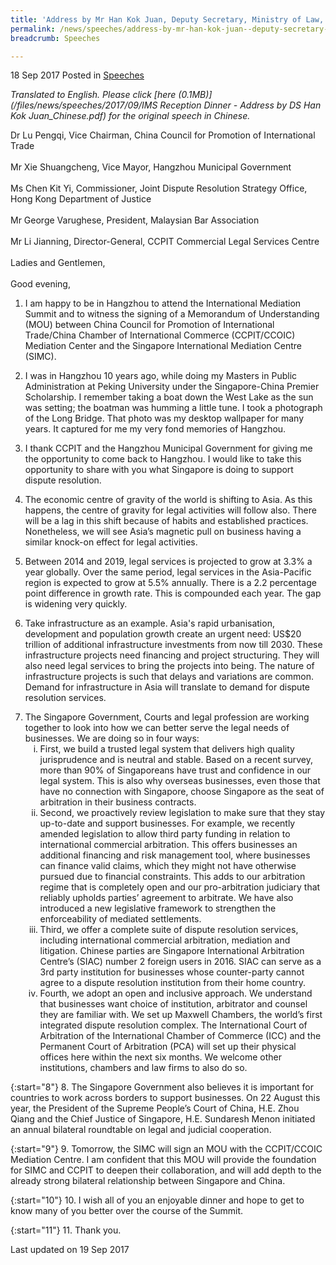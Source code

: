 ```yaml
---
title: 'Address by Mr Han Kok Juan, Deputy Secretary, Ministry of Law, at the 2017 International Mediation Summit Reception Dinner'
permalink: /news/speeches/address-by-mr-han-kok-juan--deputy-secretary--ministry-of-law--a
breadcrumb: Speeches

---
```



18 Sep 2017 Posted in [Speeches](/news/speeches)

*Translated to English. Please click [here (0.1MB)](/files/news/speeches/2017/09/IMS Reception Dinner - Address by DS Han Kok Juan_Chinese.pdf) for the original speech in Chinese.*

Dr Lu Pengqi, Vice Chairman, China Council for Promotion of International Trade
<br>  
Mr Xie Shuangcheng, Vice Mayor, Hangzhou Municipal Government
<br>  
Ms Chen Kit Yi, Commissioner, Joint Dispute Resolution Strategy Office, Hong Kong Department of Justice
<br>  
Mr George Varughese, President, Malaysian Bar Association
<br>  
Mr Li Jianning, Director-General, CCPIT Commercial Legal Services Centre
<br>  
Ladies and Gentlemen,
<br>  
Good evening,

1. I am happy to be in Hangzhou to attend the International Mediation Summit and to witness the signing of a Memorandum of Understanding (MOU) between China Council for Promotion of International Trade/China Chamber of International Commerce (CCPIT/CCOIC) Mediation Center and the Singapore International Mediation Centre (SIMC).

 

2. I was in Hangzhou 10 years ago, while doing my Masters in Public Administration at Peking University under the Singapore-China Premier Scholarship. I remember taking a boat down the West Lake as the sun was setting; the boatman was humming a little tune. I took a photograph of the Long Bridge. That photo was my desktop wallpaper for many years. It captured for me my very fond memories of Hangzhou.

 

3. I thank CCPIT and the Hangzhou Municipal Government for giving me the opportunity to come back to Hangzhou. I would like to take this opportunity to share with you what Singapore is doing to support dispute resolution.  

 

4. The economic centre of gravity of the world is shifting to Asia. As this happens, the centre of gravity for legal activities will follow also. There will be a lag in this shift because of habits and established practices. Nonetheless, we will see Asia’s magnetic pull on business having a similar knock-on effect for legal activities.

 

5. Between 2014 and 2019, legal services is projected to grow at 3.3% a year globally. Over the same period, legal services in the Asia-Pacific region is expected to grow at 5.5% annually. There is a 2.2 percentage point difference in growth rate. This is compounded each year. The gap is widening very quickly. 

 

6. Take infrastructure as an example. Asia's rapid urbanisation, development and population growth create an urgent need: US$20 trillion of additional infrastructure investments from now till 2030. These infrastructure projects need financing and project structuring. They will also need legal services to bring the projects into being. The nature of infrastructure projects is such that delays and variations are common. Demand for infrastructure in Asia will translate to demand for dispute resolution services.

<ol start="7">
<li> The Singapore Government, Courts and legal profession are working together to look into how we can better serve the legal needs of businesses. We are doing so in four ways:

<ol style="list-style-type:lower-roman">

<li>First, we build a trusted legal system that delivers high quality jurisprudence and is neutral and stable. Based on a recent survey, more than 90% of Singaporeans have trust and confidence in our legal system. This is also why overseas businesses, even those that have no connection with Singapore, choose Singapore as the seat of arbitration in their business contracts. </li>

 

<li>Second, we proactively review legislation to make sure that they stay up-to-date and support businesses. For example, we recently amended legislation to allow third party funding in relation to international commercial arbitration. This offers businesses an additional financing and risk management tool, where businesses can finance valid claims, which they might not have otherwise pursued due to financial constraints. This adds to our arbitration regime that is completely open and our pro-arbitration judiciary that reliably upholds parties’ agreement to arbitrate. We have also introduced a new legislative framework to strengthen the enforceability of mediated settlements.</li> 

 

<li>Third, we offer a complete suite of dispute resolution services, including international commercial arbitration, mediation and litigation. Chinese parties are Singapore International Arbitration Centre’s (SIAC) number 2 foreign users in 2016. SIAC can serve as a 3rd party institution for businesses whose counter-party cannot agree to a dispute resolution institution from their home country. </li>

 

<li>Fourth, we adopt an open and inclusive approach. We understand that businesses want choice of institution, arbitrator and counsel they are familiar with. We set up Maxwell Chambers, the world’s first integrated dispute resolution complex. The International Court of Arbitration of the International Chamber of Commerce (ICC) and the Permanent Court of Arbitration (PCA) will set up their physical offices here within the next six months. We welcome other institutions, chambers and law firms to also do so.</li>


</ol>

</li>
</ol>

{:start="8"}
8.    The Singapore Government also believes it is important for countries to work across borders to support businesses. On 22 August this year, the President of the Supreme People’s Court of China, H.E. Zhou Qiang and the Chief Justice of Singapore, H.E. Sundaresh Menon initiated an annual bilateral roundtable on legal and judicial cooperation.

 
{:start="9"}
9.    Tomorrow, the SIMC will sign an MOU with the CCPIT/CCOIC Mediation Centre. I am confident that this MOU will provide the foundation for SIMC and CCPIT to deepen their collaboration, and will add depth to the already strong bilateral relationship between Singapore and China.

 
{:start="10"}
10.    I wish all of you an enjoyable dinner and hope to get to know many of you better over the course of the Summit.

 
{:start="11"}
11.    Thank you.

<p class="right-side-updated">Last updated on 19 Sep 2017</p>

